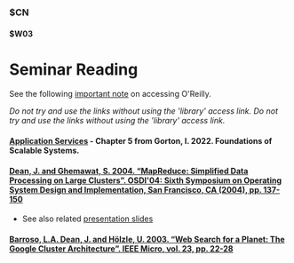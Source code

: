 ### $CN
#### $W03

# Seminar Reading

See the following [important note]($OR) on accessing O'Reilly.

*Do not try and use the links without using the 'library' access link.*
*Do not try and use the links without using the 'library' access link.*

#### [Application Services](https://learning.oreilly.com/library/view/foundations-of-scalable/9781098106058/ch05.html) - Chapter 5 from Gorton, I. 2022. Foundations of Scalable Systems.

#### [Dean, J. and Ghemawat, S. 2004. “MapReduce: Simplified Data Processing on Large Clusters”. OSDI'04: Sixth Symposium on Operating System Design and Implementation, San Francisco, CA (2004), pp. 137-150](https://research.google/pubs/pub62/)

- See also related [presentation slides](https://research.google.com/archive/mapreduce-osdi04-slides/index.html)

#### [Barroso, L.A. Dean, J. and Hölzle, U. 2003. “Web Search for a Planet: The Google Cluster Architecture”. IEEE Micro, vol. 23, pp. 22-28](https://research.google/pubs/pub49/)